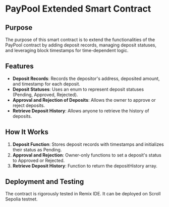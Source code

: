 # PayPool Extended Smart Contract

## Purpose
The purpose of this smart contract is to extend the functionalities of the PayPool contract by adding deposit records, managing deposit statuses, and leveraging block timestamps for time-dependent logic.

## Features
- **Deposit Records**: Records the depositor's address, deposited amount, and timestamp for each deposit.
- **Deposit Statuses**: Uses an enum to represent deposit statuses (Pending, Approved, Rejected).
- **Approval and Rejection of Deposits**: Allows the owner to approve or reject deposits.
- **Retrieve Deposit History**: Allows anyone to retrieve the history of deposits.

## How It Works
1. **Deposit Function**: Stores deposit records with timestamps and initializes their status as Pending.
2. **Approval and Rejection**: Owner-only functions to set a deposit's status to Approved or Rejected.
3. **Retrieve Deposit History**: Function to return the depositHistory array.

## Deployment and Testing
The contract is rigorously tested in Remix IDE. It can be deployed on Scroll Sepolia testnet.
